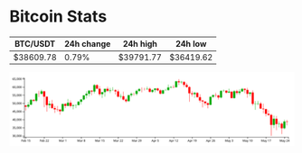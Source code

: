 # Bitcoin Stats

BTC/USDT|24h change|24h high|24h low|
|---|---|---|---|
|$38609.78|0.79%|$39791.77|$36419.62|

<img src="./chart.svg">
